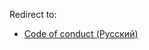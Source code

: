 Redirect to:

*   [Code of conduct (Русский)](/index.php/Code_of_conduct_(%D0%A0%D1%83%D1%81%D1%81%D0%BA%D0%B8%D0%B9) "Code of conduct (Русский)")